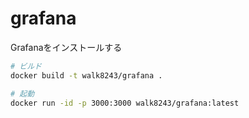 # grafana
Grafanaをインストールする

```.sh
# ビルド
docker build -t walk8243/grafana .

# 起動
docker run -id -p 3000:3000 walk8243/grafana:latest
```
